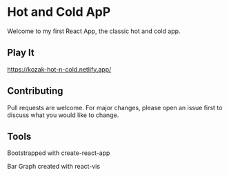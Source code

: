 # Hot and Cold ApP

Welcome to my first React App, the classic hot and cold app.


## Play It

https://kozak-hot-n-cold.netlify.app/


## Contributing
Pull requests are welcome. For major changes, please open an issue first to discuss what you would like to change.

## Tools

Bootstrapped with create-react-app

Bar Graph created with react-vis
